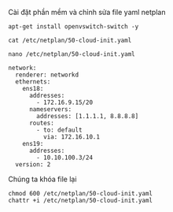 Cài đặt phần mềm và chỉnh sửa file yaml netplan

    apt-get install openvswitch-switch -y

    cat /etc/netplan/50-cloud-init.yaml

    nano /etc/netplan/50-cloud-init.yaml

    network:
      renderer: networkd
      ethernets:
        ens18:
          addresses:
            - 172.16.9.15/20
          nameservers:
            addresses: [1.1.1.1, 8.8.8.8]
          routes:
            - to: default
              via: 172.16.10.1
        ens19:
          addresses:
            - 10.10.100.3/24
      version: 2

Chúng ta khóa file lại

    chmod 600 /etc/netplan/50-cloud-init.yaml
    chattr +i /etc/netplan/50-cloud-init.yaml